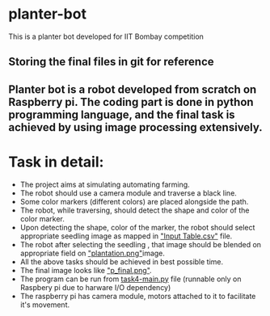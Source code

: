 # planter-bot
This is a planter bot developed for IIT Bombay competition

## Storing the final files in git for reference

## Planter bot is a robot developed from scratch on Raspberry pi. The coding part is done in python programming language, and the final task is achieved by using image processing extensively. 

# Task in detail: 
* The project aims at simulating automating farming. 
* The robot should use a camera module and traverse a black line.
* Some color markers (different colors) are placed alongside the path.
* The robot, while traversing, should detect the shape and color of the color marker. 
* Upon detecting the shape, color of the marker, the robot should select appropriate seedling image as mapped in ["Input Table.csv"](https://github.com/lokesh9920/planter-bot/blob/master/Input%20Table.csv) file. 
* The robot after selecting the seedling , that image should be blended on appropriate field on ["plantation.png"](https://github.com/lokesh9920/planter-bot/blob/master/Plantation.png)image.
* All the above tasks should be achieved in best possible time. 
* The final image looks like ["p_final.png"](https://github.com/lokesh9920/planter-bot/blob/master/p_final.png). 
* The program can be run from [task4-main.py](https://github.com/lokesh9920/planter-bot/blob/master/task4-main.py) file (runnable only on Raspbery pi due to harware I/O dependency)
* The raspberry pi has camera module, motors attached to it to facilitate it's movement.
